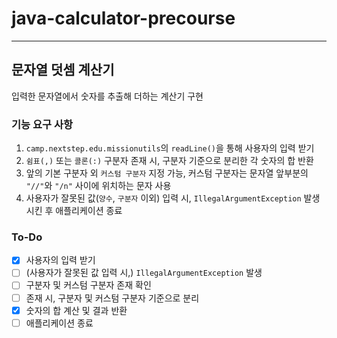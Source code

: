 # java-calculator-precourse

---

## 문자열 덧셈 계산기

입력한 문자열에서 숫자를 추출해 더하는 계산기 구현

### 기능 요구 사항

1. `camp.nextstep.edu.missionutils`의 `readLine()`을 통해 사용자의 입력 받기
2. `쉼표(,)` 또는 `콜론(:)` 구분자 존재 시, 구분자 기준으로 분리한 각 숫자의 합 반환
3. 앞의 기본 구분자 외 `커스텀 구분자` 지정 가능, 커스텀 구분자는 문자열 앞부분의 `"//"`와 `"/n"` 사이에 위치하는 문자 사용
4. 사용자가 잘못된 값(`양수`, `구분자` 이외) 입력 시, `IllegalArgumentException` 발생시킨 후 애플리케이션 종료

### To-Do

- [X] 사용자의 입력 받기
- [ ] (사용자가 잘못된 값 입력 시,) `IllegalArgumentException` 발생
- [ ] 구분자 및 커스텀 구분자 존재 확인
- [ ] 존재 시, 구분자 및 커스텀 구분자 기준으로 분리
- [X] 숫자의 합 계산 및 결과 반환
- [ ] 애플리케이션 종료
